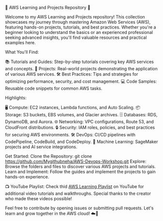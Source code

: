 🌟 AWS Learning and Projects Repository 🌟

Welcome to my AWS Learning and Projects repository! This collection showcases my journey through mastering Amazon Web Services (AWS), featuring hands-on projects, tutorials, and best practices. Whether you're a beginner looking to understand the basics or an experienced professional seeking advanced insights, you'll find valuable resources and practical examples here.

What You'll Find:

📚 Tutorials and Guides: Step-by-step tutorials covering key AWS services and concepts.
🚀 Projects: Real-world projects demonstrating the application of various AWS services.
🛠️ Best Practices: Tips and strategies for optimizing performance, security, and cost management.
💻 Code Samples: Reusable code snippets for common AWS tasks.

Highlights:

🖥️ Compute: EC2 instances, Lambda functions, and Auto Scaling.
📦 Storage: S3 buckets, EBS volumes, and Glacier archives.
🗄️ Databases: RDS, DynamoDB, and Aurora.
🌐 Networking: VPC configurations, Route 53, and CloudFront distributions.
🔒 Security: IAM roles, policies, and best practices for securing AWS environments.
🛠️ DevOps: CI/CD pipelines with CodePipeline, CodeBuild, and CodeDeploy.
🤖 Machine Learning: SageMaker projects and AI service integrations.

Get Started:
Clone the Repository: git clone https://github.com/Mygithubneha/AWS-Devops-Workshop.git
Explore: Browse the folders and files to discover various AWS projects and tutorials.
Learn and Implement: Follow the guides and implement the projects to gain hands-on experience.

📺 YouTube Playlist:
Check thid [AWS Learning Playlist](https://www.youtube.com/playlist?list=PLdpzxOOAlwvLNOxX0RfndiYSt1Le9azze) on YouTube for additional video tutorials and walkthroughs. Special thanks to the creator who made these videos possible!

Feel free to contribute by opening issues or submitting pull requests. Let's learn and grow together in the AWS cloud! ☁️🚀
